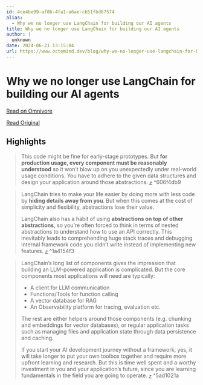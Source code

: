 ```yaml
---
id: 4ce4be99-af86-4fa1-a6ae-cb51fbd67574
alias:
  - Why we no longer use LangChain for building our AI agents
title: Why we no longer use LangChain for building our AI agents
author: |
  unknown
date: 2024-06-21 13:15:04
url: https://www.octomind.dev/blog/why-we-no-longer-use-langchain-for-building-our-ai-agents
---
```


# Why we no longer use LangChain for building our AI agents

[Read on Omnivore](https://omnivore.app/me/https-www-octomind-dev-blog-why-we-no-longer-use-langchain-for-b-1903ab8be86)

[Read Original](https://www.octomind.dev/blog/why-we-no-longer-use-langchain-for-building-our-ai-agents)

## Highlights

> This code might be fine for early-stage prototypes. But **for production usage, every component must be reasonably understood** so it won’t blow up on you unexpectedly under real-world usage conditions. You have to adhere to the given data structures and design your application around those abstractions. [⤴️](https://omnivore.app/me/https-www-octomind-dev-blog-why-we-no-longer-use-langchain-for-b-1903ab8be86#606f4db9-7236-4e31-84d3-1a5565ee0db0)  ^606f4db9

> LangChain tries to make your life easier by doing more with less code by **hiding details away from you**. But when this comes at the cost of simplicity and flexibility, ‌abstractions lose their value.
> 
> LangChain also has a habit of using **abstractions on top of other abstractions**, so you’re often forced to think in terms of nested abstractions to understand how to use an API correctly. This inevitably leads to comprehending huge stack traces and debugging internal framework code you didn’t write instead of implementing new features. [⤴️](https://omnivore.app/me/https-www-octomind-dev-blog-why-we-no-longer-use-langchain-for-b-1903ab8be86#1a4154f3-d60a-421a-9177-07b3a5d4d00d)  ^1a4154f3

> LangChain’s long list of components gives the impression that building an LLM-powered application is complicated. But the core components most applications will need are typically:
> 
> * A client for LLM communication
> * Functions/Tools for function calling
> * A vector database for RAG
> * An Observability platform for tracing, evaluation etc.
> 
> The rest are either helpers around those components (e.g. chunking and embeddings for vector databases), or regular application tasks such as managing files and application state through data persistence and caching.
> 
> If you start your AI development journey without a framework, yes, it will take longer to put your own toolbox together and require more upfront learning and research. But this is time well spent and a worthy investment in you and your application’s future, since you are learning fundamentals in the field you are going to operate. [⤴️](https://omnivore.app/me/https-www-octomind-dev-blog-why-we-no-longer-use-langchain-for-b-1903ab8be86#5ad1021a-150f-4255-b9f2-c43b9f54b849)  ^5ad1021a

